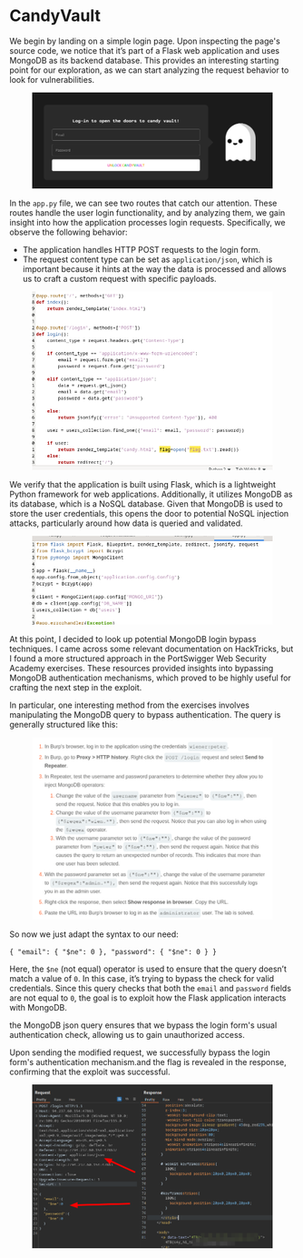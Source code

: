 # CandyVault

We begin by landing on a simple login page. Upon inspecting the page's source code, we notice that it’s part of a Flask web application and uses MongoDB as its backend database. This provides an interesting starting point for our exploration, as we can start analyzing the request behavior to look for vulnerabilities.

<figure><img src="../../../../.gitbook/assets/image (3).png" alt=""><figcaption></figcaption></figure>

In the `app.py` file, we can see two routes that catch our attention. These routes handle the user login functionality, and by analyzing them, we gain insight into how the application processes login requests. Specifically, we observe the following behavior:

* The application handles HTTP POST requests to the login form.
* The request content type can be set as `application/json`, which is important because it hints at the way the data is processed and allows us to craft a custom request with specific payloads.

<figure><img src="../../../../.gitbook/assets/image (4).png" alt=""><figcaption></figcaption></figure>

We verify that the application is built using Flask, which is a lightweight Python framework for web applications. Additionally, it utilizes MongoDB as its database, which is a NoSQL database. Given that MongoDB is used to store the user credentials, this opens the door to potential NoSQL injection attacks, particularly around how data is queried and validated.

<figure><img src="../../../../.gitbook/assets/image (5).png" alt=""><figcaption></figcaption></figure>

At this point, I decided to look up potential MongoDB login bypass techniques. I came across some relevant documentation on HackTricks, but I found a more structured approach in the PortSwigger Web Security Academy exercises. These resources provided insights into bypassing MongoDB authentication mechanisms, which proved to be highly useful for crafting the next step in the exploit.

In particular, one interesting method from the exercises involves manipulating the MongoDB query to bypass authentication. The query is generally structured like this:

<figure><img src="../../../../.gitbook/assets/image (6).png" alt=""><figcaption></figcaption></figure>

So now we just adapt the syntax to our need:

```
{ "email": { "$ne": 0 }, "password": { "$ne": 0 } }
```

Here, the `$ne` (not equal) operator is used to ensure that the query doesn’t match a value of `0`. In this case, it’s trying to bypass the check for valid credentials. Since this query checks that both the `email` and `password` fields are not equal to `0`, the goal is to exploit how the Flask application interacts with MongoDB.

the MongoDB json query ensures that we bypass the login form's usual authentication check, allowing us to gain unauthorized access.

Upon sending the modified request, we successfully bypass the login form's authentication mechanism.and the flag is revealed in the response, confirming that the exploit was successful.

<figure><img src="../../../../.gitbook/assets/image (7).png" alt=""><figcaption></figcaption></figure>
